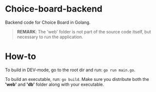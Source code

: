 # Choice-board-backend
Backend code for Choice Board in Golang.

> **REMARK**: The 'web' folder is not part of the source code itself, but necessary to run the application.

# How-to

To build in DEV-mode, go to the root dir and run: `go run main.go`.

To build an executable, run: `go build`. Make sure you distribute both the **'web'** and **'db'** folder along with your executable.
